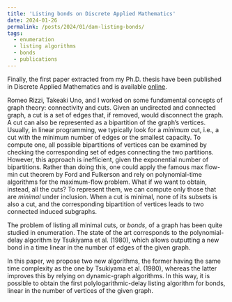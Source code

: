 ```yaml
---
title: 'Listing bonds on Discrete Applied Mathematics'
date: 2024-01-26
permalink: /posts/2024/01/dam-listing-bonds/
tags:
  - enumeration
  - listing algorithms
  - bonds
  - publications
---
```


Finally, the first paper extracted from my Ph.D. thesis have been published in Discrete Applied Mathematics and is available [online](https://doi.org/10.1016/j.dam.2024.01.004).

Romeo Rizzi, Takeaki Uno, and I worked on some fundamental concepts of graph theory: connectivity and cuts. Given an undirected and connected graph, a cut is a set of edges that, if removed, would disconnect the graph. A cut can also be represented as a bipartition of the graph’s vertices. Usually, in linear programming, we typically look for a *minimum* cut, i.e., a cut with the minimum number of edges or the smallest capacity. To compute one, all possible bipartitions of vertices can be examined by checking the corresponding set of edges connecting the two partitions. However, this approach is inefficient, given the exponential number of bipartitions. Rather than doing this, one could apply the famous max flow-min cut theorem by Ford and Fulkerson and rely on polynomial-time algorithms for the maximum-flow problem. What if we want to obtain, instead, all the cuts? To represent them, we can compute only those that are *minimal* under inclusion. When a cut is minimal, none of its subsets is also a cut, and the corresponding bipartition of vertices leads to two connected induced subgraphs.

The problem of listing all minimal cuts, or *bonds*, of a graph has been quite studied in enumeration. The state of the art corresponds to the polynomial-delay algorithm by Tsukiyama et al. (1980), which allows outputting a new bond in a time linear in the number of edges of the given graph.

In this paper, we propose two new algorithms, the former having the same time complexity as the one by Tsukiyama et al. (1980), whereas the latter improves this by relying on dynamic-graph algorithms. In this way, it is possible to obtain the first polylogarithmic-delay listing algorithm for bonds, linear in the number of vertices of the given graph.
